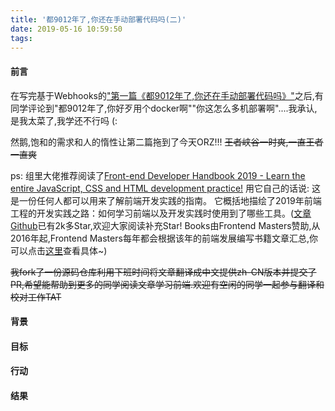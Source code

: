 ```yaml
---
title: '都9012年了,你还在手动部署代码吗(二)'
date: 2019-05-16 10:59:50
tags:
---
```

#### 前言

在写完基于Webhooks的["第一篇《都9012年了,你还在手动部署代码吗》"](https://juejin.im/post/5cab1a9ee51d452b1162526a)之后,有同学评论到"都9012年了,你好歹用个docker啊""你这怎么多机部署啊"....我承认,是我太菜了,我学还不行吗 (:

然鹅,饱和的需求和人的惰性让第二篇拖到了今天ORZ!!! ~~王者峡谷一时爽,一直王者一直爽~~



ps: 组里大佬推荐阅读了[Front-end Developer Handbook 2019 - Learn the entire JavaScript, CSS and HTML development practice!](https://frontendmasters.com/books/front-end-handbook/2019/) 用它自己的话说: 这是一份任何人都可以用来了解前端开发实践的指南。 它概括地描绘了2019年前端工程的开发实践之路：如何学习前端以及开发实践时使用到了哪些工具。([文章Github](https://github.com/FrontendMasters/front-end-handbook-2019)已有2k多Star,欢迎大家阅读补充Star! Books由Frontend Masters赞助,从2016年起,Frontend Masters每年都会根据该年的前端发展编写书籍文章汇总,你可以点击[这里](https://frontendmasters.com/books/)查看具体~)

~~我fork了一份源码仓库利用下班时间将文章翻译成中文提供zh-CN版本并提交了PR,希望能帮助到更多的同学阅读文章学习前端.欢迎有空闲的同学一起参与翻译和校对工作TAT~~



#### 背景



#### 目标



#### 行动



#### 结果



